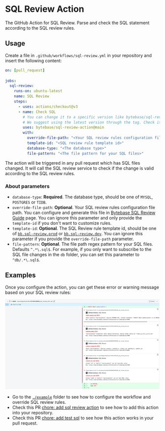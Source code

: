 # SQL Review Action

The GitHub Action for SQL Review. Parse and check the SQL statement according to the SQL review rules.

## Usage

Create a file in `.github/workflows/sql-review.yml` in your repository and insert the following content:

```yml
on: [pull_request]

jobs:
  sql-review:
    runs-on: ubuntu-latest
    name: SQL Review
    steps:
      - uses: actions/checkout@v3
      - name: Check SQL
        # You can change it to a specific version like bytebase/sql-review-action@0.0.4
        # We suggest using the latest version through the tag. Check it at https://github.com/Bytebase/sql-review-action/tags
        uses: bytebase/sql-review-action@main
        with:
          override-file-path: "<Your SQL review rules configuration file path>"
          template-id: "<SQL review rule template id>"
          database-type: "<The database type>"
          file-pattern: "<The file pattern for your SQL files>"
```

The action will be triggered in any pull request which has SQL files changed. It will call the SQL review service to check if the change is valid according to the SQL review rules.

### About parameters

- `database-type`: **Required**. The database type, should be one of `MYSQL`, `POSTGRES` or `TIDB`.
- `override-file-path`: **Optional**. Your SQL review rules configuration file path. You can configure and generate this file in [Bytebase SQL Review Guide](https://www.bytebase.com/sql-review-guide) page. You can ignore this parameter and only provide the `template-id` if you don't want to customize rules.
- `template-id`: **Optional**. The SQL Review rule template id, should be one of [`bb.sql-review.prod`](https://bytebase.com//sql-review-guide?templateId=bb.sql-review.prod) or [`bb.sql-review.dev`](https://bytebase.com//sql-review-guide?templateId=bb.sql-review.dev). You can ignore this parameter if you provide the `override-file-path` parameter.
- `file-pattern`: **Optional**. The file path regex pattern for your SQL files. Defaults `^.*\.sql$`. For example, if you only want to subscribe to the SQL file changes in the `db` folder, you can set this parameter to `^db/.*\.sql$`.

## Examples

Once you configure the action, you can get these error or warning message based on your SQL review rules:

![example](./assets/example.webp)

- Go to the [`./example`](./example/) folder to see how to configure the workflow and override SQL review rules.
- Check this PR [chore: add sql review action](https://github.com/Bytebase/Bytebase/pull/2100) to see how to add this action into your repository.
- Check this PR [chore: add test sql](https://github.com/Bytebase/Bytebase/pull/2177/files) to see how this action works in your pull request.
